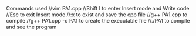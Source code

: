 Commands used 
//vim PA1.cpp
//Shift I to enter Insert mode and Write code
//Esc to exit Insert mode 
//:x to exist and save the cpp file
//g++ PA1.cpp to compile
//g++ PA1.cpp -o PA1 to create the executable file
//./PA1 to compile and see the program


